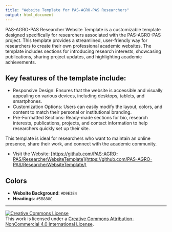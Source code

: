 ```yaml
---
title: "Website Template for PAS-AGRO-PAS Researchers"
output: html_document
---
```


PAS-AGRO-PAS Researcher Website Template is a customizable template designed specifically for researchers associated with the PAS-AGRO-PAS project. This template provides a streamlined, user-friendly way for researchers to create their own professional academic websites. The template includes sections for introducing research interests, showcasing publications, sharing project updates, and highlighting academic achievements.

## Key features of the template include:

* Responsive Design: Ensures that the website is accessible and visually appealing on various devices, including desktops, tablets, and smartphones.
* Customization Options: Users can easily modify the layout, colors, and content to match their personal or institutional branding.
* Pre-Formatted Sections: Ready-made sections for bio, research interests, publications, projects, and contact information to help researchers quickly set up their site.

This template is ideal for researchers who want to maintain an online presence, share their work, and connect with the academic community.

* Visit the Website: [https://github.com/PAS-AGRO-PAS/ResearcherWebsiteTemplate](https://github.com/PAS-AGRO-PAS/ResearcherWebsiteTemplate/)

## Colors

- **Website Background**: `#D9E3E4`
- **Headings**: `#5B888C`

***

[![Creative Commons License](https://i.creativecommons.org/l/by-nc/4.0/88x31.png)](http://creativecommons.org/licenses/by-nc/4.0/)  
This work is licensed under a [Creative Commons Attribution-NonCommercial 4.0 International License](http://creativecommons.org/licenses/by-nc/4.0/).
